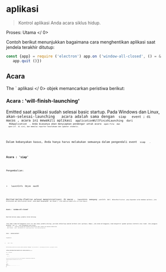 # aplikasi

> Kontrol aplikasi Anda acara siklus hidup.

Proses:  Utama </ 0></p> 

Contoh berikut menunjukkan bagaimana cara menghentikan aplikasi saat jendela terakhir ditutup:

```javascript
const {app} = require ('electron') app.on ('window-all-closed', () = & gt; {
   app.quit ()})
```

## Acara

The ` aplikasi </ 0> objek memancarkan peristiwa berikut:</p>

<h3>Acara : 'will-finish-launching'</h3>

<p>Emitted saat aplikasi sudah selesai basic startup. Pada Windows dan Linux, <code> akan-selesai-launching </ 0>  acara adalah sama dengan <code> siap </ 0>  event ; di macos , acara ini mewakili aplikasi <code> applicationWillFinishLaunching </ 0> dari
 <code> NSApplication </ 0> . Anda biasanya akan menyiapkan pendengar untuk acara <code> open-file </ 0> dan
 <code> open-url </ 0> di sini, dan memulai reporter kecelakaan dan updater otomatis.</p>

<p>Dalam kebanyakan kasus, Anda hanya harus melakukan semuanya dalam pengendali event <code> siap </ 0>  .</p>

<h3>Acara : 'siap'</h3>

<p>Pengembalian:</p>

<ul>
<li><code> launchInfo </ 0> Objek <em> macOS </ 1></li>
</ul>

<p>Emitted ketika Elektron selesai menginisialisasi. Di macos , <code> launchInfo </ 0> memegang <code> userInfo </ 0> dari <code> NSUserNotification </ 0> yang digunakan untuk membuka aplikasi, jika diluncurkan dari Notification Center. Anda dapat menghubungi <code> app.isReady () </ 0> untuk memeriksa apakah acara ini telah dipecat.</p>

<h3>Acara : 'window-all-closed'</h3>

<p>Emitted ketika semua jendela telah ditutup.</p>

<p>Jika Anda tidak berlangganan acara ini dan semua jendela ditutup, perilaku defaultnya adalah berhenti dari aplikasi; Namun, jika Anda berlangganan, Anda mengontrol apakah aplikasi berhenti atau tidak. Jika pengguna menekan <code> Cmd + Q </ 0> , atau pengembang yang disebut
 <code> app.quit () </ 0> , Elektron pertama akan mencoba untuk menutup semua jendela dan kemudian memancarkan
 <code> akan- berhenti </ 0>  event , dan dalam hal ini <code> jendela-semua-ditutup </ 0>  acara tidak akan dipancarkan.</p>

<h3>Acara : 'sebelum-berhenti'</h3>

<p>Pengembalian:</p>

<ul>
<li><code> event </ 0>  Acara</li>
</ul>

<p>Emitted sebelum aplikasi mulai menutup jendela-jendelanya. Memanggil <code> event.preventDefault () </ 0> akan mencegah perilaku default, yang mengakhiri aplikasi.</p>

<p><strong> Catatan: </ 0> Jika aplikasi berhenti diprakarsai oleh <code> autoUpdater.quitAndInstall () </ 1> 
lalu <code> sebelum-berhenti </ 1> dipancarkan <em> setelah </ 2> memancarkan < 1> dekat </ 1>  acara pada semua jendela dan menutup mereka.</p>

<h3>Acara : 'akan-berhenti'</h3>

<p>Pengembalian:</p>

<ul>
<li><code> event </ 0>  Acara</li>
</ul>

<p>Emitted ketika semua jendela telah ditutup dan aplikasi akan berhenti. Memanggil <code> event.preventDefault () </ 0> akan mencegah perilaku default, yang mengakhiri aplikasi.</p>

<p>Lihat deskripsi <code> jendela-semua-ditutup </ 0>  acara untuk perbedaan antara <code> akan-berhenti </ 0> dan <code> jendela-semua-ditutup </ 0> peristiwa.</p>

<h3>Acara : 'berhenti'</h3>

<p>Pengembalian:</p>

<ul>
<li><code> event </ 0>  Acara</li>
<li><code> exitCode </ 0>  Integer</li>
</ul>

<p>Emitted saat aplikasi berhenti.</p>

<h3>Event : 'open-file' <em> macos </ 0></h3>

<p>Pengembalian:</p>

<ul>
<li><code> event </ 0>  Acara</li>
<li><code> path </ 0>  String</li>
</ul>

<p>Emitted saat pengguna ingin membuka file dengan aplikasi. The <code> open-file yang </ 0> 
event biasanya dipancarkan saat aplikasi sudah terbuka dan OS ingin menggunakan kembali aplikasi untuk membuka file. <code> open-file </ 0> juga dipancarkan saat sebuah file diturunkan ke dok dan aplikasi belum berjalan. Pastikan untuk mendengarkan <code> open-file yang </ 0>  acara sangat awal di startup aplikasi Anda untuk menangani kasus ini (bahkan sebelum <code> siap </ 0>  acara dipancarkan).</p>

<p>Anda harus menghubungi <code> event .preventDefault () </ 0> jika Anda ingin menangani acara ini .</p>

<p>Pada Windows , Anda harus mengurai <code> process.argv </ 0> (dalam proses utama) untuk mendapatkan filepath.</p>

<h3>Acara : 'buka-url' <em> macos </ 0></h3>

<p>Pengembalian:</p>

<ul>
<li><code> event </ 0>  Acara</li>
<li><code> url </ 0>  String</li>
</ul>

<p>Emitted saat pengguna ingin membuka URL dengan aplikasi. File <code> Info.plist <code> aplikasi Anda
 harus menentukan skema url di dalam kunci <code> CFBundleURLTypes </ 0> , dan set <code> NSPrincipalClass </ 0> ke <0> AtomApplication </ 0> .</p>

<p>Anda harus menghubungi <code> event .preventDefault () </ 0> jika Anda ingin menangani acara ini .</p>

<h3>Acara : 'aktifkan' <em> macOS </ 0></h3>

<p>Pengembalian:</p>

<ul>
<li><code> event </ 0>  Acara</li>
<li><code> hasVisibleWindows </ 0>  Boolean</li>
</ul>

<p>Emitted saat aplikasi diaktifkan. Berbagai tindakan dapat memicu acara ini , seperti meluncurkan aplikasi untuk pertama kalinya, mencoba meluncurkan ulang aplikasi saat sudah berjalan, atau mengklik ikon dok atau ikon taskbar.</p>

<h3>Acara : 'lanjutkan aktivitas' <em> macOS </ 0></h3>

<p>Pengembalian:</p>

<ul>
<li><code> event </ 0>  Acara</li>
<li><code> ketik </ 0> String - String yang mengidentifikasi aktivitas. Maps ke
 <a href="https://developer.apple.com/library/ios/documentation/Foundation/Reference/NSUserActivity_Class/index.html#//apple_ref/occ/instp/NSUserActivity/activityType"><code> NSUserActivity.activityType </ 0>.</li>
<li><code> userInfo </ 0> Objek - Berisi status spesifik aplikasi yang disimpan oleh aktivitas di perangkat lain.</li>
</ul>

<p>Emitted selama <a href="https://developer.apple.com/library/ios/documentation/UserExperience/Conceptual/Handoff/HandoffFundamentals/HandoffFundamentals.html"> Handoff </ 0> saat aktivitas dari perangkat lain ingin dilanjutkan. Anda harus menghubungi <code> event .preventDefault () </ 0> jika Anda ingin menangani acara ini .</p>

<p>Aktivitas pengguna hanya dapat dilanjutkan di aplikasi yang memiliki ID Tim pengembang yang sama dengan aplikasi sumber aktivitas dan yang mendukung jenis aktivitas.
Jenis aktivitas yang didukung ditentukan di aplikasi <code> Info.plist </ 0> di bawah tombol
 <code> NSUserActivityTypes </ 0> .</p>

<h3>Event : 'new-window-for-tab' <em> macOS </ 0></h3>

<p>Pengembalian:</p>

<ul>
<li><code> event </ 0>  Acara</li>
</ul>

<p>Emitted saat pengguna mengklik tombol tab baru macOS asli . Tombol tab baru hanya terlihat jika arus <code> BrowserWindow </ 0> memiliki
 <code> tabbingIdentifier </ 0></p>

<h3>Acara : 'browser-window-blur'</h3>

<p>Pengembalian:</p>

<ul>
<li><code> event </ 0>  Acara</li>
<li><code> jendela </ 0> Jendela Peramban</li>
</ul>

<p>Emitted ketika <a href="browser-window.md"> browserWindow </ 0> menjadi kabur.</p>

<h3>Acara : 'browser-window-focus'</h3>

<p>Pengembalian:</p>

<ul>
<li><code> event </ 0>  Acara</li>
<li><code> jendela </ 0> Jendela Peramban</li>
</ul>

<p>Emitted ketika <a href="browser-window.md"> browserWindow </ 0> terpusat.</p>

<h3>Acara : 'browser-window-created'</h3>

<p>Pengembalian:</p>

<ul>
<li><code> event </ 0>  Acara</li>
<li><code> jendela </ 0> Jendela Peramban</li>
</ul>

<p>Emitted ketika baru <a href="browser-window.md"> browserWindow </ 0> dibuat.</p>

<h3>Acara : 'isi web-dibuat'</h3>

<p>Pengembalian:</p>

<ul>
<li><code> event </ 0>  Acara</li>
<li><code> webContents </ 0> Konten Web</li>
</ul>

<p>Emitted ketika baru <a href="web-contents.md"> webContents </ 0> dibuat.</p>

<h3>Acara : 'sertifikat-kesalahan'</h3>

<p>Pengembalian:</p>

<ul>
<li><code> event </ 0>  Acara</li>
<li><code> webContents </ 0>  <a href="web-contents.md"> WebContents </ 1></li>
<li><code> url </ 0>  String</li>
<li><code> error </ 0>  String - Kode kesalahan</li>
<li><code> sertifikat </ 0>  <a href="structures/certificate.md"> Sertifikat </ 1></li>
<li><code>callback` Fungsi 

* ` isTrusted </ 0>  Boolean - Apakah akan mempertimbangkan sertifikat sebagai terpercaya</li>
</ul></li>
</ul>

<p>Emitted ketika gagal untuk memverifikasi <code> certificate </ 0> untuk <code> url </ 0> , untuk mempercayai sertifikat Anda harus mencegah perilaku default dengan
 <code> event.preventDefault () </ 0> dan memanggil < 0> callback (true) </ 0> .</p>

<pre><code class="javascript">const {app} = require ('electron') app.on ('certificate-error', ( event , webContents, url, error, certificate, callback) = & gt; {
   if (url === 'https: // github .com ') {
     // Verifikasi logika.
    event.preventDefault ()
     callback (true)
   } else {
     callback (false)
   }})
`</pre> 
  ### Acara : 'pilih-klien-sertifikat'
  
  Pengembalian:
  
  * ` event </ 0>  Acara</li>
<li><code> webContents </ 0>  <a href="web-contents.md"> WebContents </ 1></li>
<li><code> url </ 0> URL</li>
<li><code> certificateList </ 0>  <a href="structures/certificate.md"> Sertifikat [] </ 1></li>
<li><code>callback` Fungsi 
    * ` sertifikat </ 0>  <a href="structures/certificate.md"> Sertifikat </ 1> (opsional)</li>
</ul></li>
</ul>

<p>Emitted ketika sertifikat klien diminta.</p>

<p>The <code> url </ 0> sesuai dengan entri navigasi meminta sertifikat klien dan <code> callback </ 0> bisa disebut dengan entri disaring dari daftar. Menggunakan
 <code> event.preventDefault () </ 0> mencegah aplikasi menggunakan sertifikat pertama dari toko.</p>

<pre><code class="javascript">const {app} = require ('electron') app.on ('select-client-certificate', ( event , webContents, url, list, callback) = & gt; {
 event .preventDefault ()
 callback (daftar [0] ) })    
`</pre> 
      ### Acara : 'login'
      
      Pengembalian:
      
      * ` event </ 0>  Acara</li>
<li><code> webContents </ 0>  <a href="web-contents.md"> WebContents </ 1></li>
<li><code>permintaan` Obyek 
        * ` method </ 0>  String</li>
<li><code> url </ 0> URL</li>
<li><code> perujuk </ 0> URL</li>
</ul></li>
<li><code>authInfo` Obyek 
          * ` isProxy </ 0>  Boolean</li>
<li><code> skema </ 0>  String</li>
<li><code> host </ 0>  String</li>
<li><code> port </ 0>  Integer</li>
<li><code> realm </ 0>  String</li>
</ul></li>
<li><code>callback` Fungsi 
            * ` nama pengguna </ 0>  String</li>
<li><code> kata sandi </ 0>  String</li>
</ul></li>
</ul>

<p>Emitted ketika <code> webContents </ 0> ingin melakukan auth dasar.</p>

<p>Perilaku default adalah membatalkan semua otentikasi, untuk menimpa ini Anda harus mencegah perilaku default dengan <code> event.preventDefault () </ 0> dan panggil
 <code> callback (nama pengguna, kata sandi) </ 0> dengan kredensial.</p>

<pre><code class="javascript">const {app} = require ('electron') app.on ('login', ( event , webContents, request, authInfo, callback) = & gt; {
 event .preventDefault ()
 callback ('username', 'secret')} )    
`</pre> 
              ### Acara : 'proses gpu-jatuh'
              
              Pengembalian:
              
              * ` event </ 0>  Acara</li>
<li><code> terbunuh </ 0>  Boolean</li>
</ul>

<p>Emitted saat proses gpu macet atau terbunuh.</p>

<h3>Event : 'aksesibilitas-support-changed' <em> macOS </ 0>  <em> Windows </ 0></h3>

<p>Pengembalian:</p>

<ul>
<li><code> event </ 0>  Acara</li>
<li><code> aksesibilitasSupportEnabled </ 0>  Boolean - <code> true </ 0> saat dukungan aksesibilitas Chrome diaktifkan, <code> false </ 0> sebaliknya.</li>
</ul>

<p>Emitted saat dukungan aksesibilitas Chrome berubah. Peristiwa ini terjadi saat teknologi bantu, seperti pembaca layar, diaktifkan atau dinonaktifkan.
Lihat https://www.chromium.org/developers/design-documents/accessibility untuk lebih jelasnya.</p>

<h2>Metode</h2>

<p>The <code> aplikasi </ 0> objek memiliki metode berikut:</p>

<p><strong> Catatan: </ 0> Beberapa metode hanya tersedia pada sistem operasi tertentu dan diberi label seperti itu.</p>

<h3><code>app.quit ()`</h3> 
                Cobalah untuk menutup semua jendela. The ` sebelum-berhenti </ 0>  acara akan dipancarkan pertama. Jika semua jendela berhasil ditutup, <code> akan-berhenti </ 0>  acara akan dipancarkan dan secara default aplikasi akan mengakhiri.</p>

<p>Metode ini menjamin bahwa semua <code> beforeunload </ 0> dan <code> unload </ 0>  event handlers dijalankan dengan benar. Ada kemungkinan bahwa sebuah jendela membatalkan berhenti dengan mengembalikan <code> false </ 0> pada pengendali event < i > Beforeunload </ 0>  .</p>

<h3><code>app.exit ( [exitCode] )`</h3> 
                
                * ` exitCode </ 0>  Integer (opsional)</li>
</ul>

<p>Keluar segera dengan <code> exitCode </ 0> .  <code> exitCode </ 0> default ke 0.</p>

<p>Semua jendela akan ditutup segera tanpa meminta pengguna dan <code> sebelum-berhenti </ 0> 
dan <code> akan-berhenti </ 0> tidak akan dipancarkan.</p>

<h3><code>app.relaunch ( [options] )`</h3> 
                  * `pilihan` Objek (opsional) 
                    * ` args </ 0>  String [] - (opsional)</li>
<li><code> execPath </ 0>  String (opsional)</li>
</ul></li>
</ul>

<p>Luncurkan ulang aplikasi saat instance saat ini keluar.</p>

<p>Secara default, contoh baru akan menggunakan direktori kerja dan argumen baris perintah yang sama dengan instance saat ini. Bila <code> args </ 0> ditentukan, <code> args </ 0> akan dilewatkan sebagai argumen baris perintah. Ketika <code> execPath </ 0> dispesifikasikan,
 <code> execPath </ 0> akan dieksekusi untuk diluncurkan kembali alih-alih aplikasi saat ini.</p>

<p>Perhatikan bahwa metode ini tidak berhenti dari aplikasi saat dijalankan, Anda harus memanggil
 <code> app.quit </ 0> atau <code> app.exit </ 0> setelah memanggil <code> app.relaunch </ 0> ke buat aplikasi restart</p>

<p>Saat <code> app.relaunch </ 0> dipanggil berkali-kali, beberapa contoh akan dimulai setelah instance saat ini keluar.</p>

<p>Contoh untuk me-restart instance saat ini segera dan menambahkan argumen baris perintah baru ke instance baru:</p>

<pre><code class="javascript">const {app} = require ('electron') app.relaunch ({args: process.argv.slice (1) .concat (['- relaunch'])}) app.exit (0)
`</pre> 
                      ### `app.isReady ()`
                      
                      Mengembalikan ` Boolean </ 0> - <code> true </ 0> jika Elektron selesai menginisialisasi, <code> false </ 0> sebaliknya.</p>

<h3><code>app.focus ()`</h3> 
                      
                      Di Linux, fokus pada jendela yang pertama terlihat. Di macos , buat aplikasi yang aktif. Pada Windows , fokus pada jendela pertama aplikasi.
                      
                      ### ` app.hide () </ 0>  <em> macos </ 1></h3>

<p>Menyembunyikan semua jendela aplikasi tanpa meminimalkannya.</p>

<h3><code> app.show () </ 0>  <em> macos </ 1></h3>

<p>Menunjukkan jendela aplikasi setelah disembunyikan. Tidak secara otomatis memfokuskannya.</p>

<h3><code>app.getAppPath ()`
                      
                      Mengembalikan ` String </ 0> - Direktori aplikasi saat ini.</p>

<h3><code>app.getPath (nama)`</h3> 
                      
                      * ` nama </ 0>  String</li>
</ul>

<p>Mengembalikan <code> String </ 0> - Path ke direktori khusus atau file yang terkait dengan <code> nama </ 0> . Pada kegagalan sebuah <code> Error </ 0> dilempar.</p>

<p>Anda dapat meminta jalur berikut dengan namanya:</p>

<ul>
<li><code> home </ 0> Direktori home pengguna.</li>
<li><code>data aplikasi` Direktori data aplikasi per pengguna, yang secara default menunjuk ke: 
                        * ` % APPDATA% </ 0> di Windows</li>
<li><code> $ XDG_CONFIG_HOME </ 0> atau <code> ~ / .config </ 0> di Linux</li>
<li><code> ~ / Library / Application Support </ 0> di macos</li>
</ul></li>
<li><code> userData </ 0> Direktori untuk menyimpan file konfigurasi aplikasi Anda, yang secara default merupakan direktori <code> appData </ 0> yang ditambahkan dengan nama aplikasi Anda.</li>
<li><code> temp </ 0> Direktori sementara.</li>
<li><code> exe </ 0> File eksekusi saat ini.</li>
<li><code> modul </ 0> The <code> libchromiumcontent </ 0> perpustakaan.</li>
<li><code> desktop </ 0> Direktori Desktop pengguna saat ini.</li>
<li><code> dokumen </ 0> Direktori untuk "My Documents" pengguna.</li>
<li><code> download </ 0> Direktori untuk download pengguna.</li>
<li><code> musik </ 0> Direktori untuk musik pengguna.</li>
<li><code> gambar </ 0> Direktori untuk gambar pengguna.</li>
<li><code> video </ 0> Direktori untuk video pengguna.</li>
<li><code> pepperFlashSystemPlugin </ 0>   Path lengkap ke versi sistem plugin Pepper Flash.</li>
</ul>

<h3><code>app.getFileIcon (path [, options], callback)`</h3> 
                          * ` path </ 0>  String</li>
<li><code>pilihan` Objek (opsional) 
                            * `ukuran` Tali 
                              * ` kecil </ 0> - 16x16</li>
<li><code> normal </ 0> - 32x32</li>
<li><code> besar </ 0> - 48x48 di <em> Linux </ 1> , 32x32 pada <em> Windows </ 1> , tidak didukung di <em> macOS </ 1> .</li>
</ul></li>
</ul></li>
<li><code>callback` Fungsi 
                                * ` error </ 0> Kesalahan</li>
<li><code> ikon </ 0>  <a href="native-image.md"> NativeImage </ 1></li>
</ul></li>
</ul>

<p>Mengambil ikon terkait jalur.</p>

<p>Pada <em> Windows </ 0> , ada 2 macam ikon:</p>

<ul>
<li>Ikon terkait dengan ekstensi file tertentu, seperti <code> .mp3 </ 0> , <code> .png </ 0> , dll.</li>
<li>Ikon di dalam file itu sendiri, seperti <code> .exe </ 0> , <code> .dll </ 0> , <code> .ico </ 0> .</li>
</ul>

<p>Pada <em> Linux </ 0> dan <em> macOS </ 0> , ikon bergantung pada aplikasi yang terkait dengan jenis file mime.</p>

<h3><code>app.setPath (nama, path)`</h3> 
                                  * ` nama </ 0>  String</li>
<li><code> path </ 0>  String</li>
</ul>

<p>Menimpa <code> path </ 0> ke direktori khusus atau file yang terkait dengan <code> nama </ 0> . Jika path menentukan direktori yang tidak ada, direktori akan dibuat dengan metode ini. Pada kegagalan sebuah <code> Error </ 0> dilempar.</p>

<p>Anda hanya dapat menimpa jalur dari <code> nama </ 0> didefinisikan dalam <code> app.getPath </ 0> .</p>

<p>Secara default, cookie dan cache halaman web akan disimpan di bawah 
direktori <code> userData </ 0> . Jika Anda ingin mengubah lokasi ini, Anda harus mengganti
 path <code> userData </ 0> sebelum event <code> ready </ 0>  dari modul <code> app </ 0> dipancarkan.</p>

<h3><code>app.getVersion ()`</h3> 
                                    Mengembalikan ` String </ 0> - Versi aplikasi yang dimuat. Jika tidak ada versi yang ditemukan di file <code> package.json </ 0> aplikasi, versi dari paket saat ini atau yang dapat dijalankan akan dikembalikan.</p>

<h3><code>app.getName ()`</h3> 
                                    
                                    Mengembalikan ` String </ 0> - Nama aplikasi saat ini, yang merupakan nama di file <code> package.json </ 0> aplikasi
 .</p>

<p>Biasanya <code> nama </ 0> bidang <code> package.json </ 0> adalah nama lowercased singkat, menurut NPM modul spec. Anda juga harus menentukan bidang <code> productName </ 0> 
, yang merupakan nama lengkap kapitalisasi aplikasi Anda, dan mana yang lebih disukai dari <code> nama </ 0> oleh Elektron .</p>

<h3><code>app.setName (nama)`</h3> 
                                    
                                    * ` nama </ 0>  String</li>
</ul>

<p>Ganti nama aplikasi saat ini.</p>

<h3><code>app.getLocale ()`</h3> 
                                      Mengembalikan `` String </ 0> - Lokal aplikasi saat ini. Nilai pengembalian yang mungkin didokumentasikan
 <a href="locales.md"> di sini </ 1> .</p>

<p><strong> Catatan: </ 0> Saat mendistribusikan aplikasi yang dikemas, Anda juga harus mengirimkan
 map <code> locales </ 1> .</p>

<p><strong> Catatan: </ 0> Pada Windows Anda harus meneleponnya setelah <code> ready </ 1> dipancarkan.</p>

<h3><code> app.addRecentDocument (path) </ 0>  <em> macos </ 1>  <em> Windows </ 1></h3>

<ul>
<li><code> path </ 0>  String</li>
</ul>

<p>Menambahkan <code> path </ 0> ke daftar dokumen terbaru.</p>

<p>Daftar ini dikelola oleh OS. Pada Windows Anda bisa mengunjungi daftar dari task bar, dan di macos Anda bisa mengunjunginya dari menu dock .</p>

<h3><code> app.clearRecentDocuments () </ 0>  <em> macos </ 1>  <em> Windows </ 1></h3>

<p>Menghapus daftar dokumen terbaru</p>

<h3><code> app.setAsDefaultProtocolClient (protokol [, path, args]) </ 0>  <em> macOS </ 1>  <em> Windows </ 1></h3>

<ul>
<li><code> protocol </ 0>  String - Nama protokol Anda, tanpa <code> : // </ 0> . Jika Anda ingin aplikasi Anda menangani tautan <code> elektron : // </ 0> , hubungi metode ini dengan <code> elektron </ 0> sebagai parameternya.</li>
<li><code> path </ 0>  String (opsional) <em> Windows </ 1> - Default ke <code> process.execPath </ 0></li>
<li><code> args </ 0>  String [] (opsional) <em> Windows </ 1> - Default ke array kosong</li>
</ul>

<p>Mengembalikan <code> Boolean </ 0> - Apakah panggilan berhasil.</p>

<p>Metode ini menetapkan executable saat ini sebagai pengendali default untuk sebuah protokol (alias skema URI). Ini memungkinkan Anda mengintegrasikan aplikasi Anda lebih dalam ke dalam sistem operasi. Setelah terdaftar, semua link dengan <code> your-protocol: // </ 0> akan dibuka dengan executable saat ini. Seluruh link, termasuk protokol, akan diteruskan ke aplikasi Anda sebagai parameter.</p>

<p>Pada Windows Anda dapat menyediakan jalur parameter opsional, jalur ke executable Anda, dan args, serangkaian argumen yang akan dikirimkan ke executable Anda saat diluncurkan.</p>

<p><strong> Catatan: </ 0> Pada macos , Anda hanya dapat mendaftarkan protokol yang telah ditambahkan ke aplikasi <code> info.plist </ 1> , yang tidak dapat diubah saat runtime. Namun Anda dapat mengubah file dengan editor teks sederhana atau skrip selama waktu pembuatan.
Silahkan lihat <a href="https://developer.apple.com/library/ios/documentation/General/Reference/InfoPlistKeyReference/Articles/CoreFoundationKeys.html#//apple_ref/doc/uid/TP40009249-102207-TPXREF115"> dokumentasi Apple </ 0> untuk rincian.</p>

<p>The API menggunakan Windows Registry dan LSSetDefaultHandlerForURLScheme internal.</p>

<h3><code> app.removeAsDefaultProtocolClient (protokol [, path, args]) </ 0>  <em> macos </ 1>  <em> Windows </ 1></h3>

<ul>
<li><code> protocol </ 0>  String - Nama protokol Anda, tanpa <code> : // </ 0> .</li>
<li><code> path </ 0>  String (opsional) <em> Windows </ 1> - Default ke <code> process.execPath </ 0></li>
<li><code> args </ 0>  String [] (opsional) <em> Windows </ 1> - Default ke array kosong</li>
</ul>

<p>Mengembalikan <code> Boolean </ 0> - Apakah panggilan berhasil.</p>

<p>Metode ini memeriksa apakah saat ini dapat dieksekusi sebagai pengendali default untuk sebuah protokol (alias skema URI). Jika demikian, itu akan menghapus aplikasi sebagai penangan default.</p>

<h3><code> app.isDefaultProtocolClient (protokol [, path, args]) </ 0>  <em> macos </ 1>  <em> Windows </ 1></h3>

<ul>
<li><code> protocol </ 0>  String - Nama protokol Anda, tanpa <code> : // </ 0> .</li>
<li><code> path </ 0>  String (opsional) <em> Windows </ 1> - Default ke <code> process.execPath </ 0></li>
<li><code> args </ 0>  String [] (opsional) <em> Windows </ 1> - Default ke array kosong</li>
</ul>

<p>Mengembalikan <code> Boolean </ 0></p>

<p>Metode ini memeriksa apakah executable saat ini adalah default handler untuk sebuah protokol (alias skema URI). Jika demikian, itu akan kembali benar. Jika tidak, itu akan kembali salah.</p>

<p><strong> Catatan: </ 0> Pada macos , Anda dapat menggunakan metode ini untuk memeriksa apakah aplikasi telah terdaftar sebagai pengendali protokol default untuk sebuah protokol. Anda juga dapat memverifikasi ini dengan memeriksa <code> ~ / Library / Preferences / com.apple.LaunchServices.plist </ 0> pada
 mesin macos . Silahkan lihat
 <a href="https://developer.apple.com/library/mac/documentation/Carbon/Reference/LaunchServicesReference/#//apple_ref/c/func/LSCopyDefaultHandlerForURLScheme"> dokumentasi Apple </ 0> untuk rincian.</p>

<p>The API menggunakan Windows Registry dan LSCopyDefaultHandlerForURLScheme internal.</p>

<h3><code> app.setUserTasks (tugas) </ 0>  <em> Windows </ 1></h3>

<ul>
<li><code> tugas </ 0>  <a href="structures/task.md"> Tugas [] </ 1> - Array dari <code> Tugas </ 0> objek</li>
</ul>

<p>Tambahkan <code> tugas </ 0> ke kategori <a href="http://msdn.microsoft.com/en-us/library/windows/desktop/dd378460(v=vs.85).aspx#tasks"> Tugas </ 1> JumpList di Windows .</p>

<p><code> tugas </ 0> adalah berbagai dari <a href="structures/task.md"><code> Tugas </ 1> benda.</p>

<p>Mengembalikan <code> Boolean </ 0> - Apakah panggilan berhasil.</p>

<p><strong> Catatan: </ 0> Jika Anda ingin menyesuaikan Daftar Langsung gunakan lebih banyak lagi
 <code> app.setJumpList (categories) </ 1> .</p>

<h3><code> app.getJumpListSettings () </ 0>  <em> Windows </ 1></h3>

<p>Mengembalikan <code> Objek </ 0> :</p>

<ul>
<li><code> minItems </ 0>  Integer - The minimum jumlah item yang akan ditampilkan dalam Daftar Langsung (untuk penjelasan lebih rinci tentang nilai ini melihat
 <a href="https://msdn.microsoft.com/en-us/library/windows/desktop/dd378398(v=vs.85).aspx"> MSDN docs </ 1> ).</li>
<li><code> removedItems </ 0>  <a href="structures/jump-list-item.md"> JumpListItem [] </ 1> - Array dari <code> JumpListItem </ 0> objek yang sesuai dengan item yang telah dihapus pengguna dari kategori khusus dalam Daftar Langsung. Item ini tidak boleh ditambahkan kembali ke Daftar Langsung di 
panggilan <strong> berikutnya </ 0> ke <code> app.setJumpList () </ 1> , Windows tidak akan menampilkan kategori khusus yang berisi salah satu dari yang dihapus item.</li>
</ul>

<h3><code> app.setJumpList (kategori) </ 0>  <em> Windows </ 1></h3>

<ul>
<li><code> kategori </ 0>  <a href="structures/jump-list-category.md"> JumpListCategory [] </ 1> atau <code> nol </ 0> - Array of <code> JumpListCategory </ 0> benda.</li>
</ul>

<p>Mengatur atau menghapus Daftar Langsung kustom untuk aplikasi, dan mengembalikan salah satu dari string berikut:</p>

<ul>
<li><code> ok </ 0> - Tidak ada yang salah.</li>
<li><code> error </ 0> - Satu atau beberapa kesalahan terjadi, aktifkan logging runtime untuk mengetahui kemungkinan penyebabnya.</li>
<li><code> invalidSeparatorError </ 0> - Upaya dilakukan untuk menambahkan pemisah ke kategori khusus dalam Daftar Langsung. Pemisah hanya diperbolehkan dalam kategori <code> Tugas </ 0> standar .</li>
<li><code> fileTypeRegistrationError </ 0> - Upaya dilakukan untuk menambahkan tautan file ke Daftar Langsung untuk jenis file yang tidak terdaftar dalam aplikasi.</li>
<li><code> customCategoryAccessDeniedError </ 0> - Kategori khusus tidak dapat ditambahkan ke Daftar Langsung karena pengaturan kebijakan privasi atau grup pengguna.</li>
</ul>

<p>Jika <code> kategori </ 0> adalah <code> null </ 0> daftar Jump kustom yang telah ditetapkan sebelumnya (jika ada) akan diganti oleh Daftar Langsung standar untuk aplikasi (dikelola oleh Windows ).</p>

<p><strong> Catatan: </ 0> Jika objek <code> JumpListCategory </ 1> tidak memiliki <code> tipe </ 1> atau <code> nama </ 1> 
properti yang ditetapkan maka <code> tipe < / 1> diasumsikan <code> tugas </ 1> . Jika <code> nama </ 0> properti diatur tetapi <code> ketik </ 0> properti dihilangkan maka <code> ketik </ 0> diasumsikan
 <code> kustom </ 0> .</p>

<p><strong> Catatan: </ 0> Pengguna dapat menghapus item dari kategori khusus, dan Windows tidak mengizinkan item yang dihapus ditambahkan ke dalam kategori khusus sampai <strong> setelah </ 0> 
panggilan sukses berikutnya ke <code> app.setJumpList (kategori) </ 1> . Setiap usaha untuk menambahkan kembali item yang dihapus ke kategori khusus lebih awal dari pada itu akan mengakibatkan keseluruhan kategori khusus dihilangkan dari Daftar Langsung. Daftar item yang dihapus dapat diperoleh dengan menggunakan <code> app.getJumpListSettings () </ 0> .</p>

<p>Berikut adalah contoh sederhana untuk membuat Daftar Langsung kustom:</p>

<pre><code class="javascript">const {app} = require ('electron') app.setJumpList ([
   {
     type: 'custom',
     name: 'Proyek Terbaru',
     item: [
       {type: 'file', path: 'C: \\ Projects \\ project1.proj '},
       {type:' file ', path:' C: \\ Projects \\ project2.proj '}
     ]
   },
   {// memiliki nama jadi `type` diasumsikan sebagai     nama " custom "
 : 'Tools',
     item: [
       {
         type: 'task',
         title: 'Tool A',
         program: process.execPath,
         args: '--run-tool-a',
         icon: process.execPath,
         iconIndex: 0,
         deskripsi : 'Runs Tool A'
       },
       {
         type: 'task',
        judul: 'Alat B',
         program: process.execPath,
        args: '--run-tool-b',
         icon: process.execPath,
         iconIndex: 0,
         description: 'Runs Tool B'
       }
     ]
   },
 {type: 'frequent'} ,
 {// tidak memiliki nama dan tipe tidak ada Jadi `tipe` diasumsikan sebagai item " tugas "
 : [
 {
 type: 'task',
 title: 'New Project',
 program: process.execPath,
 args: '--new-project',
 deskripsi: 'Buat yang baru proyek.'
},
 {type: 'separator'} ,
 {
 type: 'task',
 title: 'Recover Project',
 program: process.execPath,
 args: '--recover-project',
 deskripsi: '
                                                                                                                            
``</pre> 
                                      
                                      ### `app.makeSingleInstance (callback)`
                                      
                                      * `callback` Fungsi 
                                        * ` argv </ 0>  String [] - Sebuah array dari argumen baris perintah kedua</li>
<li><code> workingDirectory </ 0>  String - Direktori kerja contoh kedua</li>
</ul></li>
</ul>

<p>Mengembalikan <code> Boolean </ 0> .</p>

<p>Metode ini membuat aplikasi Anda menjadi Aplikasi Instan Tunggal - alih-alih membiarkan beberapa contoh aplikasi Anda berjalan, ini akan memastikan bahwa hanya satu contoh aplikasi Anda yang berjalan, dan contoh lainnya memberi isyarat contoh ini dan keluar.</p>

<p><code> callback </ 0> akan dipanggil oleh instance pertama dengan <code> callback (argv, workingDirectory) </ 0> 
ketika instance kedua telah dieksekusi. <code> argv </ 0> adalah argumen argumen baris kedua dari Array , dan <code> workingDirectory </ 0> adalah direktori kerja saat ini. Biasanya aplikasi merespon hal ini dengan membuat jendela utama mereka fokus dan tidak diminimalisir.</p>

<p>The <code> callback </ 0> dijamin akan dieksekusi setelah <code> siap </ 0>  acara dari <code> aplikasi </ 0> 
akan dipancarkan.</p>

<p>Metode ini mengembalikan <code> false </ 0> jika proses Anda adalah contoh utama aplikasi dan aplikasi Anda harus terus dimuat. Dan mengembalikan <code> true </ 0> jika proses Anda telah mengirimkan parameternya ke instance lain, dan Anda harus segera berhenti.</p>

<p>Pada macOS , sistem memberlakukan instance tunggal secara otomatis saat pengguna mencoba membuka instance kedua aplikasi Anda di Finder, dan acara <code> open-file </ 0> dan <code> open-url </ 0> 
akan dipancarkan untuk bahwa. Namun saat pengguna memulai aplikasi Anda di jalur perintah mekanisme contoh tunggal sistem akan dilewati dan Anda harus menggunakan metode ini untuk memastikan satu contoh.</p>

<p>Contoh mengaktifkan jendela contoh utama saat instance kedua dimulai:</p>

<pre><code class="javascript">const {app} = require ('electron') biarkan myWindow = null const isSecondInstance = app.makeSingleInstance ((commandLine, workingDirectory) = & gt; {
   // Seseorang mencoba untuk menjalankan instance kedua, kita harus memusatkan jendela kita.
  jika (myWindow) {
     if (myWindow.isMinimized ()) myWindow.restore ()
     myWindow.focus ()
   }}) if (isSecondInstance) {
   app.quit ()} // buat myWindow, muat sisa aplikasi, dll. ...
app.on ('siap', () = & gt; {})
`</pre> 
                                          ### `app.releaseSingleInstance ()`
                                          
                                          Rilis semua kunci yang diciptakan oleh ` makeSingleInstance </ 0> . Ini akan memungkinkan beberapa contoh aplikasi sekali lagi berjalan berdampingan.</p>

<h3><code> app.setUserAktivitas (ketik, userInfo [, webpageURL]) </ 0>  <em> macos </ 1></h3>

<ul>
<li><code> ketik </ 0>  String - Unik mengidentifikasi aktivitas. Maps ke
 <a href="https://developer.apple.com/library/ios/documentation/Foundation/Reference/NSUserActivity_Class/index.html#//apple_ref/occ/instp/NSUserActivity/activityType"><code> NSUserActivity.activityType </ 0> .</li>
<li><code> userInfo </ 0> Objek - Negara khusus aplikasi untuk disimpan untuk digunakan oleh perangkat lain.</li>
<li><code> webpageURL </ 0>  String (opsional) - Halaman web dimuat di browser jika tidak ada aplikasi yang sesuai untuk dipasang pada perangkat yang dilanjutkan. Skema ini harus <code> http </ 0> atau <code> https </ 0> .</li>
</ul>

<p>Membuat <code> NSUserActivity </ 0> dan menetapkannya sebagai aktivitas saat ini. Aktivitas ini memenuhi syarat untuk <a href="https://developer.apple.com/library/ios/documentation/UserExperience/Conceptual/Handoff/HandoffFundamentals/HandoffFundamentals.html"> Handoff </ 0> ke perangkat lain sesudahnya.</p>

<h3><code> app.getCurrentActivityType () </ 0>  <em> macos </ 1></h3>

<p>Mengembalikan <code> String </ 0> - Jenis aktivitas yang sedang berjalan.</p>

<h3><code> app.setAppUserModelId (id) </ 0>  <em> Windows </ 1></h3>

<ul>
<li><code> id </ 0>  String</li>
</ul>

<p>Ubah < ID > User ID Model Aplikasi </ 0> menjadi <code> id </ 1> .</p>

<h3><code> app.importCertificate (opsi, callback) </ 0>  <em> LINUX </ 1></h3>

<ul>
<li><code>pilihan` Obyek 
                                          
                                          * ` sertifikat </ 0>  String - Path untuk berkas pkcs12.</li>
<li><code> kata sandi </ 0>  String - Passphrase untuk sertifikat.</li>
</ul></li>
<li><code>callback` Fungsi 
                                            * ` hasil </ 0>  Integer - Hasil impor.</li>
</ul></li>
</ul>

<p>Impor sertifikat dalam format pkcs12 ke toko sertifikat platform.
<code> callback </ 0> dipanggil dengan <code> hasil </ 0> dari operasi impor, nilai <code> 0 </ 0> 
menunjukkan keberhasilan sementara nilai lainnya mengindikasikan kegagalan menurut kromium  <a href="https://code.google.com/p/chromium/codesearch#chromium/src/net/base/net_error_list.h"> net_error_list </ 1> .</p>

<h3><code>app.disableHardwareAcceleration ()`</h3> 
                                              Nonaktifkan akselerasi perangkat keras untuk aplikasi saat ini.
                                              
                                              Metode ini hanya bisa dipanggil sebelum aplikasi sudah siap.
                                              
                                              ### `app.disableDomainBlockingFor3DAPIs ()`
                                              
                                              Secara default, Chromium menonaktifkan API 3D (misalnya WebGL) sampai dimulai ulang per basis domain jika proses GPU mogok terlalu sering. Fungsi ini menonaktifkan perilaku itu.
                                              
                                              Metode ini hanya bisa dipanggil sebelum aplikasi sudah siap.
                                              
                                              ### ` app.getAppMemoryInfo () </ 0>  <em> Tidak berlaku lagi </ 1></h3>

<p>Pengembalian <a href="structures/process-metric.md"><code> ProcessMetric [] </ 0> :   Array dari <code> ProcessMetric </ 1> benda-benda yang sesuai dengan memori dan penggunaan cpu statistik dari semua proses yang terkait dengan aplikasi.
<strong> Catatan: </ 0> Metode ini tidak berlaku lagi, gunakan <code> app.getAppMetrics () </ 1> .</p>

<h3><code>app.getAppMetrics ()`
                                              
                                              Pengembalian ` ProcessMetric [] </ 0> :   Array dari <code> ProcessMetric </ 1> benda-benda yang sesuai dengan memori dan penggunaan cpu statistik dari semua proses yang terkait dengan aplikasi.</p>

<h3><code>app.getGpuFeatureStatus ()`</h3> 
                                              
                                              Mengembalikan ` GPUFeatureStatus </ 0> - Status Fitur Gambar dari <code> chrome: // gpu / </ 1> .</p>

<h3><code> app.setBadgeCount (count) </ 0>  <em> Linux </ 1>  <em> macos </ 1></h3>

<ul>
<li><code> hitung </ 0>  Integer</li>
</ul>

<p>Mengembalikan <code> Boolean </ 0> - Apakah panggilan berhasil.</p>

<p>Sets the counter badge for current app. Setting the count to <code>0` will hide the badge.</p> 
                                              
                                              On macOS it shows on the dock icon. On Linux it only works for Unity launcher,
                                              
                                              **Note:** Unity launcher requires the existence of a `.desktop` file to work, for more information please read [Desktop Environment Integration](../tutorial/desktop-environment-integration.md#unity-launcher-shortcuts-linux).
                                              
                                              ### `app.getBadgeCount()` *Linux* *macOS*
                                              
                                              Returns `Integer` - The current value displayed in the counter badge.
                                              
                                              ### `app.isUnityRunning()` *Linux*
                                              
                                              Returns `Boolean` - Whether the current desktop environment is Unity launcher.
                                              
                                              ### `app.getLoginItemSettings([options])` *macOS* *Windows*
                                              
                                              * `pilihan` Objek (opsional) 
                                                * `path` String (optional) *Windows* - The executable path to compare against. Defaults to `process.execPath`.
                                                * `args` String[] (optional) *Windows* - The command-line arguments to compare against. Defaults to an empty array.
                                              
                                              If you provided `path` and `args` options to `app.setLoginItemSettings` then you need to pass the same arguments here for `openAtLogin` to be set correctly.
                                              
                                              Mengembalikan ` Objek </ 0> :</p>

<ul>
<li><code>openAtLogin` Boolean - `true` if the app is set to open at login.</li> 
                                              
                                              * `openAsHidden` Boolean - `true` if the app is set to open as hidden at login. This setting is only supported on macOS.
                                              * `wasOpenedAtLogin` Boolean - `true` if the app was opened at login automatically. This setting is only supported on macOS.
                                              * `wasOpenedAsHidden` Boolean - `true` if the app was opened as a hidden login item. This indicates that the app should not open any windows at startup. This setting is only supported on macOS.
                                              * `restoreState` Boolean - `true` if the app was opened as a login item that should restore the state from the previous session. This indicates that the app should restore the windows that were open the last time the app was closed. This setting is only supported on macOS.</ul> 
                                              
                                              **Note:** This API has no effect on [MAS builds](../tutorial/mac-app-store-submission-guide.md).
                                              
                                              ### `app.setLoginItemSettings(settings)` *macOS* *Windows*
                                              
                                              * `settings` Object 
                                                * `openAtLogin` Boolean (optional) - `true` to open the app at login, `false` to remove the app as a login item. Defaults to `false`.
                                                * `openAsHidden` Boolean (optional) - `true` to open the app as hidden. Defaults to `false`. The user can edit this setting from the System Preferences so `app.getLoginItemStatus().wasOpenedAsHidden` should be checked when the app is opened to know the current value. This setting is only supported on macOS.
                                                * `path` String (optional) *Windows* - The executable to launch at login. Defaults to `process.execPath`.
                                                * `args` String[] (optional) *Windows* - The command-line arguments to pass to the executable. Defaults to an empty array. Take care to wrap paths in quotes.
                                              
                                              Set the app's login item settings.
                                              
                                              To work with Electron's `autoUpdater` on Windows, which uses [Squirrel](https://github.com/Squirrel/Squirrel.Windows), you'll want to set the launch path to Update.exe, and pass arguments that specify your application name. For example:
                                              
                                              ```javascript
const appFolder = path.dirname(process.execPath)
const updateExe = path.resolve(appFolder, '..', 'Update.exe')
const exeName = path.basename(process.execPath)

app.setLoginItemSettings({
  openAtLogin: true,
  path: updateExe,
  args: [
    '--processStart', `"${exeName}"`,
    '--process-start-args', `"--hidden"`
  ]
})
```
                                          
                                          **Note:** This API has no effect on [MAS builds](../tutorial/mac-app-store-submission-guide.md).
                                          
                                          ### `app.isAccessibilitySupportEnabled()` *macOS* *Windows*
                                          
                                          Returns `Boolean` - `true` if Chrome's accessibility support is enabled, `false` otherwise. This API will return `true` if the use of assistive technologies, such as screen readers, has been detected. See https://www.chromium.org/developers/design-documents/accessibility for more details.
                                          
                                          ### `app.setAboutPanelOptions(options)` *macOS*
                                          
                                          * `pilihan` Object 
                                            * `applicationName` String (optional) - The app's name.
                                            * `applicationVersion` String (optional) - The app's version.
                                            * `copyright` String (optional) - Copyright information.
                                            * `credits` String (optional) - Credit information.
                                            * `version` String (optional) - The app's build version number.
                                          
                                          Set the about panel options. This will override the values defined in the app's `.plist` file. See the [Apple docs](https://developer.apple.com/reference/appkit/nsapplication/1428479-orderfrontstandardaboutpanelwith?language=objc) for more details.
                                          
                                          ### `app.commandLine.appendSwitch(switch[, value])`
                                          
                                          * `switch` String - A command-line switch
                                          * `value` String (optional) - A value for the given switch
                                          
                                          Append a switch (with optional `value`) to Chromium's command line.
                                          
                                          **Note:** This will not affect `process.argv`, and is mainly used by developers to control some low-level Chromium behaviors.
                                          
                                          ### `app.commandLine.appendArgument(value)`
                                          
                                          * `value` String - The argument to append to the command line
                                          
                                          Append an argument to Chromium's command line. The argument will be quoted correctly.
                                          
                                          **Note:** This will not affect `process.argv`.
                                          
                                          ### `app.enableMixedSandbox()` *Experimental* *macOS* *Windows*
                                          
                                          Enables mixed sandbox mode on the app.
                                          
                                          Metode ini hanya bisa dipanggil sebelum aplikasi sudah siap.
                                          
                                          ### `app.dock.bounce([type])` *macOS*
                                          
                                          * `type` String (optional) - Can be `critical` or `informational`. The default is `informational`
                                          
                                          When `critical` is passed, the dock icon will bounce until either the application becomes active or the request is canceled.
                                          
                                          When `informational` is passed, the dock icon will bounce for one second. However, the request remains active until either the application becomes active or the request is canceled.
                                          
                                          Returns `Integer` an ID representing the request.
                                          
                                          ### `app.dock.cancelBounce(id)` *macOS*
                                          
                                          * `id` Integer
                                          
                                          Cancel the bounce of `id`.
                                          
                                          ### `app.dock.downloadFinished(filePath)` *macOS*
                                          
                                          * `filePath` String
                                          
                                          Bounces the Downloads stack if the filePath is inside the Downloads folder.
                                          
                                          ### `app.dock.setBadge(text)` *macOS*
                                          
                                          * `text` String
                                          
                                          Sets the string to be displayed in the dock’s badging area.
                                          
                                          ### `app.dock.getBadge()` *macOS*
                                          
                                          Returns `String` - The badge string of the dock.
                                          
                                          ### `app.dock.hide()` *macOS*
                                          
                                          Sembunyikan ikon dok.
                                          
                                          ### `app.dock.show()` *macOS*
                                          
                                          Tampilkan ikon dok.
                                          
                                          ### `app.dock.isVisible()` *macOS*
                                          
                                          Returns `Boolean` - Whether the dock icon is visible. The `app.dock.show()` call is asynchronous so this method might not return true immediately after that call.
                                          
                                          ### `app.dock.setMenu(menu)` *macOS*
                                          
                                          * `menu` [Menu](menu.md)
                                          
                                          Sets the application's [dock menu](https://developer.apple.com/library/mac/documentation/Carbon/Conceptual/customizing_docktile/concepts/dockconcepts.html#//apple_ref/doc/uid/TP30000986-CH2-TPXREF103).
                                          
                                          ### `app.dock.setIcon(image)` *macOS*
                                          
                                          * `image` ([NativeImage](native-image.md) | String)
                                          
                                          Sets the `image` associated with this dock icon.